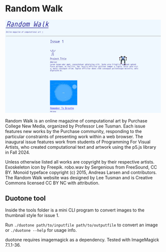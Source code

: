 # Random Walk

![screenshot](assets/img/screenshot.jpg)

Random Walk is an online magazine of computational art by Purchase College New Media, organized by Professor Lee Tusman. Each issue features new works by the Purchase community, responding to the particular constraints of presenting work within a web browser. The inaugural issue features work from students of Programming For Visual Artists, who created computational text and artwork using the p5.js library in Fall 2024.

Unless otherwise listed all works are copyright by their respective artists. Exoskeleton icon by Freepik. robo.wav by Sergenious from FreeSound, CC BY. Monoid typeface copyright (c) 2015, Andreas Larsen and contributors. The Random Walk website was designed by Lee Tusman and is Creative Commons licensed CC BY NC with attribution. 

## Duotone tool

Inside the tools folder is a mini CLI program to convert images to the thumbnail style for issue 1.

Run `./duotone path/to/inputfile path/to/outputfile` to convert an image or `./duotone --help` for usage info.

duotone requires imagemagick as a dependency. Tested with ImageMagick 7.1.1-36.

